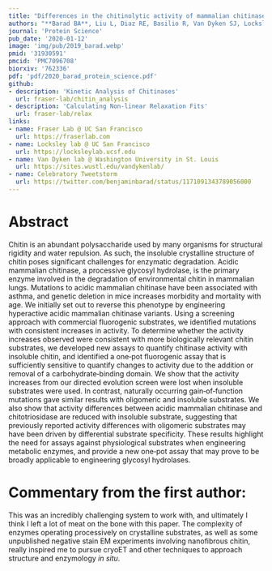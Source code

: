 ```yaml
---
title: "Differences in the chitinolytic activity of mammalian chitinases on soluble and insoluble substrates"
authors: "**Barad BA**, Liu L, Diaz RE, Basilio R, Van Dyken SJ, Locksley RM, Fraser JS<sup>✉</sup>"
journal: 'Protein Science'
pub_date: '2020-01-12'
image: 'img/pub/2019_barad.webp'
pmid: '31930591'
pmcid: 'PMC7096708'
biorxiv: '762336'
pdf: 'pdf/2020_barad_protein_science.pdf'
github:
- description: 'Kinetic Analysis of Chitinases'
  url: fraser-lab/chitin_analysis
- description: 'Calculating Non-linear Relaxation Fits'
  url: fraser-lab/relax
links:
- name: Fraser Lab @ UC San Francisco
  url: https://fraserlab.com
- name: Locksley lab @ UC San Francisco
  url: https://locksleylab.ucsf.edu
- name: Van Dyken lab @ Washington University in St. Louis
  url: https://sites.wustl.edu/vandykenlab/
- name: Celebratory Tweetstorm
  url: https://twitter.com/benjaminbarad/status/1171091343789056000
---
```


# Abstract
Chitin is an abundant polysaccharide used by many organisms for structural rigidity and water repulsion. As such, the insoluble crystalline structure of chitin poses significant challenges for enzymatic degradation. Acidic mammalian chitinase, a processive glycosyl hydrolase, is the primary enzyme involved in the degradation of environmental chitin in mammalian lungs. Mutations to acidic mammalian chitinase have been associated with asthma, and genetic deletion in mice increases morbidity and mortality with age. We initially set out to reverse this phenotype by engineering hyperactive acidic mammalian chitinase variants. Using a screening approach with commercial fluorogenic substrates, we identified mutations with consistent increases in activity. To determine whether the activity increases observed were consistent with more biologically relevant chitin substrates, we developed new assays to quantify chitinase activity with insoluble chitin, and identified a one‐pot fluorogenic assay that is sufficiently sensitive to quantify changes to activity due to the addition or removal of a carbohydrate‐binding domain. We show that the activity increases from our directed evolution screen were lost when insoluble substrates were used. In contrast, naturally occurring gain‐of‐function mutations gave similar results with oligomeric and insoluble substrates. We also show that activity differences between acidic mammalian chitinase and chitotriosidase are reduced with insoluble substrate, suggesting that previously reported activity differences with oligomeric substrates may have been driven by differential substrate specificity. These results highlight the need for assays against physiological substrates when engineering metabolic enzymes, and provide a new one‐pot assay that may prove to be broadly applicable to engineering glycosyl hydrolases.

# Commentary from the first author:
This was an incredibly challenging system to work with, and ultimately I think I left a lot of meat on the bone with this paper. The complexity of enzymes operating processively on crystalline substrates, as well as some unpublished negative stain EM experiments involving nanofibrous chitin, really inspired me to pursue cryoET and other techniques to approach structure and enzymology *in situ*.
